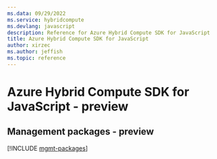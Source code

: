 ```yaml
---
ms.data: 09/29/2022
ms.service: hybridcompute
ms.devlang: javascript
description: Reference for Azure Hybrid Compute SDK for JavaScript
title: Azure Hybrid Compute SDK for JavaScript
author: xirzec
ms.author: jeffish
ms.topic: reference
---
```

# Azure Hybrid Compute SDK for JavaScript - preview

## Management packages - preview
[!INCLUDE [mgmt-packages](hybrid-compute-mgmt-index.md)]